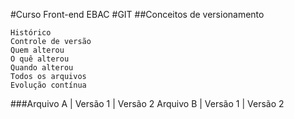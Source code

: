 #Curso Front-end
EBAC
#GIT
##Conceitos de versionamento

    Histórico
    Controle de versão
    Quem alterou
    O quê alterou
    Quando alterou
    Todos os arquivos
    Evolução contínua

###Arquivo A | Versão 1 | Versão 2 Arquivo B | Versão 1 | Versão 2
